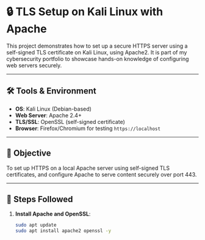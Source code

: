 # 🔒 TLS Setup on Kali Linux with Apache

This project demonstrates how to set up a secure HTTPS server using a self-signed TLS certificate on Kali Linux, using Apache2. It is part of my cybersecurity portfolio to showcase hands-on knowledge of configuring web servers securely.

---

## 🛠️ Tools & Environment

- **OS**: Kali Linux (Debian-based)
- **Web Server**: Apache 2.4+
- **TLS/SSL**: OpenSSL (self-signed certificate)
- **Browser**: Firefox/Chromium for testing `https://localhost`

---

## 📌 Objective

To set up HTTPS on a local Apache server using self-signed TLS certificates, and configure Apache to serve content securely over port 443.

---

## 🧰 Steps Followed

1. **Install Apache and OpenSSL**:
   ```bash
   sudo apt update
   sudo apt install apache2 openssl -y
